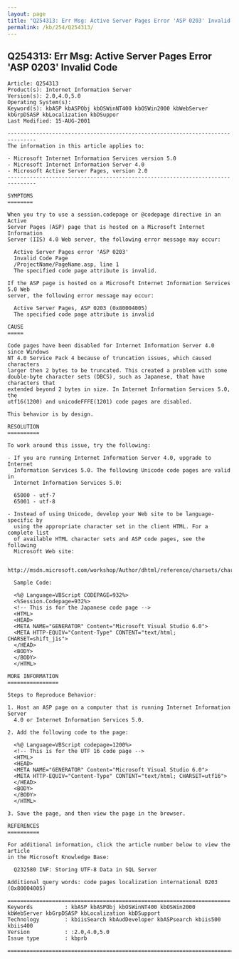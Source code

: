 ```yaml
---
layout: page
title: "Q254313: Err Msg: Active Server Pages Error 'ASP 0203' Invalid Code"
permalink: /kb/254/Q254313/
---
```


## Q254313: Err Msg: Active Server Pages Error 'ASP 0203' Invalid Code

	Article: Q254313
	Product(s): Internet Information Server
	Version(s): 2.0,4.0,5.0
	Operating System(s): 
	Keyword(s): kbASP kbASPObj kbOSWinNT400 kbOSWin2000 kbWebServer kbGrpDSASP kbLocalization kbDSuppor
	Last Modified: 15-AUG-2001
	
	-------------------------------------------------------------------------------
	The information in this article applies to:
	
	- Microsoft Internet Information Services version 5.0 
	- Microsoft Internet Information Server 4.0 
	- Microsoft Active Server Pages, version 2.0 
	-------------------------------------------------------------------------------
	
	SYMPTOMS
	========
	
	When you try to use a session.codepage or @codepage directive in an Active
	Server Pages (ASP) page that is hosted on a Microsoft Internet Information
	Server (IIS) 4.0 Web server, the following error message may occur:
	
	  Active Server Pages error 'ASP 0203'
	  Invalid Code Page
	  /ProjectName/PageName.asp, line 1
	  The specified code page attribute is invalid.
	
	If the ASP page is hosted on a Microsoft Internet Information Services 5.0 Web
	server, the following error message may occur:
	
	  Active Server Pages, ASP 0203 (0x80004005)
	  The specified code page attribute is invalid
	
	CAUSE
	=====
	
	Code pages have been disabled for Internet Information Server 4.0 since Windows
	NT 4.0 Service Pack 4 because of truncation issues, which caused characters
	larger then 2 bytes to be truncated. This created a problem with some
	double-byte character sets (DBCS), such as Japanese, that have characters that
	extended beyond 2 bytes in size. In Internet Information Services 5.0, the
	utf16(1200) and unicodeFFFE(1201) code pages are disabled.
	
	This behavior is by design.
	
	RESOLUTION
	==========
	
	To work around this issue, try the following:
	
	- If you are running Internet Information Server 4.0, upgrade to Internet
	  Information Services 5.0. The following Unicode code pages are valid in
	  Internet Information Services 5.0:
	
	  65000 - utf-7
	  65001 - utf-8
	
	- Instead of using Unicode, develop your Web site to be language-specific by
	  using the appropriate character set in the client HTML. For a complete list
	  of available HTML character sets and ASP code pages, see the following
	  Microsoft Web site:
	
	  http://msdn.microsoft.com/workshop/Author/dhtml/reference/charsets/charset4.asp
	
	  Sample Code:
	
	  <%@ Language=VBScript CODEPAGE=932%>
	  <%Session.Codepage=932%>
	  <!-- This is for the Japanese code page -->
	  <HTML>
	  <HEAD>
	  <META NAME="GENERATOR" Content="Microsoft Visual Studio 6.0">
	  <META HTTP-EQUIV="Content-Type" CONTENT="text/html; CHARSET=shift_jis">
	  </HEAD>
	  <BODY>
	  </BODY>
	  </HTML>
	
	MORE INFORMATION
	================
	
	Steps to Reproduce Behavior:
	
	1. Host an ASP page on a computer that is running Internet Information Server
	  4.0 or Internet Information Services 5.0.
	
	2. Add the following code to the page:
	
	  <%@ Language=VBScript codepage=1200%>
	  <!-- This is for the UTF 16 code page -->
	  <HTML>
	  <HEAD>
	  <META NAME="GENERATOR" Content="Microsoft Visual Studio 6.0">
	  <META HTTP-EQUIV="Content-Type" CONTENT="text/html; CHARSET=utf16">
	  </HEAD>
	  <BODY>
	  </BODY>
	  </HTML>
	
	3. Save the page, and then view the page in the browser.
	
	REFERENCES
	==========
	
	For additional information, click the article number below to view the article
	in the Microsoft Knowledge Base:
	
	  Q232580 INF: Storing UTF-8 Data in SQL Server
	
	Additional query words: code pages localization international 0203 (0x80004005)
	
	======================================================================
	Keywords          : kbASP kbASPObj kbOSWinNT400 kbOSWin2000 kbWebServer kbGrpDSASP kbLocalization kbDSupport 
	Technology        : kbiisSearch kbAudDeveloper kbASPsearch kbiis500 kbiis400
	Version           : :2.0,4.0,5.0
	Issue type        : kbprb
	
	=============================================================================
	
